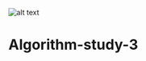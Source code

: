 ![alt text](https://repository-images.githubusercontent.com/126577260/3c924980-61ac-11e9-8e4e-6e50e0cec366)

# Algorithm-study-3
